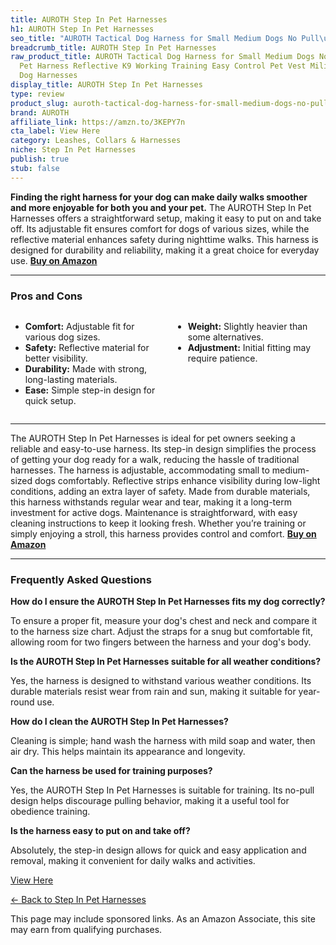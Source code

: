 ```yaml
---
title: AUROTH Step In Pet Harnesses
h1: AUROTH Step In Pet Harnesses
seo_title: "AUROTH Tactical Dog Harness for Small Medium Dogs No Pull\u2026"
breadcrumb_title: AUROTH Step In Pet Harnesses
raw_product_title: AUROTH Tactical Dog Harness for Small Medium Dogs No Pull Adjustable
  Pet Harness Reflective K9 Working Training Easy Control Pet Vest Military Service
  Dog Harnesses
display_title: AUROTH Step In Pet Harnesses
type: review
product_slug: auroth-tactical-dog-harness-for-small-medium-dogs-no-pull-adjustable-pe-e0eea710
brand: AUROTH
affiliate_link: https://amzn.to/3KEPY7n
cta_label: View Here
category: Leashes, Collars & Harnesses
niche: Step In Pet Harnesses
publish: true
stub: false
---
```


<div id="intro" class="full-width">
  <p><strong>Finding the right harness for your dog can make daily walks smoother and more enjoyable for both you and your pet.</strong> The AUROTH Step In Pet Harnesses offers a straightforward setup, making it easy to put on and take off. Its adjustable fit ensures comfort for dogs of various sizes, while the reflective material enhances safety during nighttime walks. This harness is designed for durability and reliability, making it a great choice for everyday use. <a href="https://amzn.to/3KEPY7n" rel="nofollow sponsored noopener" target="_blank"><strong>Buy on Amazon</strong></a></p>
</div>

<hr />
<h3 id="pros-cons">Pros and Cons</h3>
<div class="pc-grid" style="display:grid;grid-template-columns:1fr 1fr;gap:16px;">
  <ul>
    <li><strong>Comfort:</strong> Adjustable fit for various dog sizes.</li>
    <li><strong>Safety:</strong> Reflective material for better visibility.</li>
    <li><strong>Durability:</strong> Made with strong, long-lasting materials.</li>
    <li><strong>Ease:</strong> Simple step-in design for quick setup.</li>
  </ul>
  <ul>
    <li><strong>Weight:</strong> Slightly heavier than some alternatives.</li>
    <li><strong>Adjustment:</strong> Initial fitting may require patience.</li>
  </ul>
</div>
<hr />

<div class="full-width">
  <p>The AUROTH Step In Pet Harnesses is ideal for pet owners seeking a reliable and easy-to-use harness. Its step-in design simplifies the process of getting your dog ready for a walk, reducing the hassle of traditional harnesses. The harness is adjustable, accommodating small to medium-sized dogs comfortably. Reflective strips enhance visibility during low-light conditions, adding an extra layer of safety. Made from durable materials, this harness withstands regular wear and tear, making it a long-term investment for active dogs. Maintenance is straightforward, with easy cleaning instructions to keep it looking fresh. Whether you’re training or simply enjoying a stroll, this harness provides control and comfort. <a href="https://amzn.to/3KEPY7n" rel="nofollow sponsored noopener" target="_blank"><strong>Buy on Amazon</strong></a></p>
</div>

<hr />
<h3 id="faqs">Frequently Asked Questions</h3>

<p><strong>How do I ensure the AUROTH Step In Pet Harnesses fits my dog correctly?</strong></p>
<p>To ensure a proper fit, measure your dog's chest and neck and compare it to the harness size chart. Adjust the straps for a snug but comfortable fit, allowing room for two fingers between the harness and your dog's body.</p>

<p><strong>Is the AUROTH Step In Pet Harnesses suitable for all weather conditions?</strong></p>
<p>Yes, the harness is designed to withstand various weather conditions. Its durable materials resist wear from rain and sun, making it suitable for year-round use.</p>

<p><strong>How do I clean the AUROTH Step In Pet Harnesses?</strong></p>
<p>Cleaning is simple; hand wash the harness with mild soap and water, then air dry. This helps maintain its appearance and longevity.</p>

<p><strong>Can the harness be used for training purposes?</strong></p>
<p>Yes, the AUROTH Step In Pet Harnesses is suitable for training. Its no-pull design helps discourage pulling behavior, making it a useful tool for obedience training.</p>

<p><strong>Is the harness easy to put on and take off?</strong></p>
<p>Absolutely, the step-in design allows for quick and easy application and removal, making it convenient for daily walks and activities.</p>
<p><a class="btn" href="https://amzn.to/3KEPY7n" target="_blank" rel="nofollow sponsored noopener">View Here</a></p>
<p><a href="/roundups/leashes-collars-harnesses/step-in-pet-harnesses/">← Back to Step In Pet Harnesses</a></p>
<aside class="disclosure">This page may include sponsored links. As an Amazon Associate, this site may earn from qualifying purchases.</aside>
